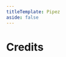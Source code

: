 ```yaml
---
titleTemplate: Pipez
aside: false
---
```


# Credits

<Credits :credits="credits"/>

<script setup>
const credits = [
  {
    element: { name: "Non Recursive Pipe Algorithm" },
    name: {
      name: "Bommel24",
      link: "https://bommel24.de",
    },
  },
  {
    element: { name: "Pigment, slurry and infuse support" },
    name: {
      name: "Smileycorp",
      link: "https://github.com/SmileycorpMC",
    },
  },
  {
    element: { name: "German translation" },
    name: {
      name: "offron",
      link: "https://github.com/offron",
    },
  },
  {
    element: { name: "Swedish translation" },
    name: {
      name: "Regnander",
      link: "https://github.com/Regnander",
    },
  },
  {
    element: { name: "Russian translation" },
    name: {
      name: "AlgorithmLX",
      link: "https://github.com/AlgorithmLX",
    },
  },
  {
    element: { name: "Russian translation" },
    name: {
      name: "Fwengum",
      link: "https://legacy.curseforge.com/members/fwengum",
    },
  },
  {
    element: { name: "Korean translation" },
    name: {
      name: "gjeodnd12165",
      link: "https://github.com/gjeodnd12165",
    },
  },
  {
    element: { name: "Russian translation" },
    name: {
      name: "AlgorithmLX",
      link: "https://github.com/AlgorithmLX",
    },
  },
  {
    element: { name: "Brazilian Portuguese translation" },
    name: {
      name: "FITFC",
      link: "https://github.com/FITFC",
    },
  },
  {
    element: { name: "Brazilian Portuguese translation" },
    name: {
      name: "AndreAugustoAAQ",
      link: "https://github.com/AndreAugustoAAQ",
    },
  },
  {
    element: { name: "Italian translation" },
    name: {
      name: "BlackShadow77",
      link: "https://github.com/BlackShadow77",
    },
  },
  {
    element: { name: "Ukrainian translation" },
    name: {
      name: "Moonvvell",
      link: "https://github.com/Moonvvell",
    },
  },
  {
    element: { name: "Chinese translation" },
    name: {
      name: "mc-kaishixiaxue",
      link: "https://github.com/mc-kaishixiaxue",
    },
  },
];
</script>
